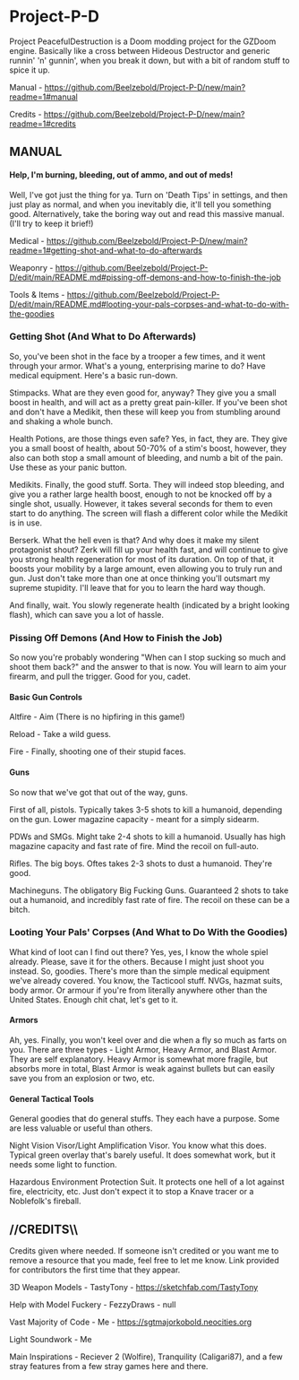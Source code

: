 # Project-P-D
Project PeacefulDestruction is a Doom modding project for the GZDoom engine.
Basically like a cross between Hideous Destructor and generic runnin' 'n' gunnin', when you break it down, but with a bit of random stuff to spice it up.

Manual - https://github.com/Beelzebold/Project-P-D/new/main?readme=1#manual

Credits - https://github.com/Beelzebold/Project-P-D/new/main?readme=1#credits

## MANUAL
#### Help, I'm burning, bleeding, out of ammo, and out of meds!
Well, I've got just the thing for ya. Turn on 'Death Tips' in settings, and then just play as normal, and when you inevitably die, it'll tell you something good. Alternatively, take the boring way out and read this massive manual. (I'll try to keep it brief!)

Medical - https://github.com/Beelzebold/Project-P-D/new/main?readme=1#getting-shot-and-what-to-do-afterwards

Weaponry - https://github.com/Beelzebold/Project-P-D/edit/main/README.md#pissing-off-demons-and-how-to-finish-the-job

Tools & Items - https://github.com/Beelzebold/Project-P-D/edit/main/README.md#looting-your-pals-corpses-and-what-to-do-with-the-goodies

### Getting Shot (And What to Do Afterwards)
So, you've been shot in the face by a trooper a few times, and it went through your armor. What's a young, enterprising marine to do? Have medical equipment. Here's a basic run-down.

Stimpacks. What are they even good for, anyway? They give you a small boost in health, and will act as a pretty great pain-killer. If you've been shot and don't have a Medikit, then these will keep you from stumbling around and shaking a whole bunch.

Health Potions, are those things even safe? Yes, in fact, they are. They give you a small boost of health, about 50-70% of a stim's boost, however, they also can both stop a small amount of bleeding, and numb a bit of the pain. Use these as your panic button.

Medikits. Finally, the good stuff. Sorta. They will indeed stop bleeding, and give you a rather large health boost, enough to not be knocked off by a single shot, usually. However, it takes several seconds for them to even start to do anything. The screen will flash a different color while the Medikit is in use.

Berserk. What the hell even is that? And why does it make my silent protagonist shout? Zerk will fill up your health fast, and will continue to give you strong health regeneration for most of its duration. On top of that, it boosts your mobility by a large amount, even allowing you to truly run and gun. Just don't take more than one at once thinking you'll outsmart my supreme stupidity. I'll leave that for you to learn the hard way though.

And finally, wait. You slowly regenerate health (indicated by a bright looking flash), which can save you a lot of hassle.

### Pissing Off Demons (And How to Finish the Job)
So now you're probably wondering "When can I stop sucking so much and shoot them back?" and the answer to that is now. You will learn to aim your firearm, and pull the trigger. Good for you, cadet.

#### Basic Gun Controls
Altfire - Aim (There is no hipfiring in this game!)

Reload - Take a wild guess.

Fire - Finally, shooting one of their stupid faces.

#### Guns
So now that we've got that out of the way, guns.

First of all, pistols. Typically takes 3-5 shots to kill a humanoid, depending on the gun. Lower magazine capacity - meant for a simply sidearm.

PDWs and SMGs. Might take 2-4 shots to kill a humanoid. Usually has high magazine capacity and fast rate of fire. Mind the recoil on full-auto.

Rifles. The big boys. Oftes takes 2-3 shots to dust a humanoid. They're good.

Machineguns. The obligatory Big Fucking Guns. Guaranteed 2 shots to take out a humanoid, and incredibly fast rate of fire. The recoil on these can be a bitch.

### Looting Your Pals' Corpses (And What to Do With the Goodies)
What kind of loot can I find out there? Yes, yes, I know the whole spiel already. Please, save it for the others. Because I might just shoot you instead. So, goodies. There's more than the simple medical equipment we've already covered. You know, the Tacticool stuff. NVGs, hazmat suits, body armor. Or armour if you're from literally anywhere other than the United States. Enough chit chat, let's get to it.

#### Armors
Ah, yes. Finally, you won't keel over and die when a fly so much as farts on you. There are three types - Light Armor, Heavy Armor, and Blast Armor. They are self explanatory. Heavy Armor is somewhat more fragile, but absorbs more in total, Blast Armor is weak against bullets but can easily save you from an explosion or two, etc.

#### General Tactical Tools
General goodies that do general stuffs. They each have a purpose. Some are less valuable or useful than others.

Night Vision Visor/Light Amplification Visor. You know what this does. Typical green overlay that's barely useful. It does somewhat work, but it needs some light to function.

Hazardous Environment Protection Suit. It protects one hell of a lot against fire, electricity, etc. Just don't expect it to stop a Knave tracer or a Noblefolk's fireball.

## //CREDITS\\\

Credits given where needed. If someone isn't credited or you want me to remove a
resource that you made, feel free to let me know. Link provided for contributors
the first time that they appear.

3D Weapon Models - TastyTony - https://sketchfab.com/TastyTony

Help with Model Fuckery - FezzyDraws - null

Vast Majority of Code - Me - https://sgtmajorkobold.neocities.org

Light Soundwork - Me


Main Inspirations - Reciever 2 (Wolfire), Tranquility (Caligari87),
and a few stray features from a few stray games here and there.
